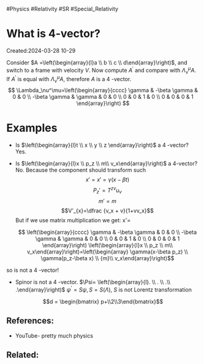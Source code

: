 #Physics #Relativity #SR #Special_Relativity

# What is 4-vector?
Created:2024-03-28 10-29

Consider $A =\left(\begin{array}{l}a \\ b \\ c \\ d\end{array}\right)$, and switch to a frame with velocity $V$. Now compute $A^{\prime}$ and compare with $\Lambda^\mu _{\nu}A$. If $A^{\prime}$ is equal with $\Lambda^\mu_{\nu} A$, therefore $A$ is a 4 -vector.
$$
\Lambda_\nu^\mu=\left(\begin{array}{cccc}
\gamma & -\beta \gamma & 0 & 0 \\
-\beta \gamma & \gamma & 0 & 0 \\
0 & 0 & 1 & 0 \\
0 & 0 & 0 & 1
\end{array}\right)
$$
# Examples 

 - Is $\left(\begin{array}{l}t \\ x \\ y \\ z \end{array}\right)$ a 4 -vector? Yes.


 - Is $\left(\begin{array}{l}x \\ p_z \\ m\\ v_x\end{array}\right)$ a 4-vector? No.
Because the component should transform such  
$$x'=x'=\gamma(x-\beta t)$$
$$P_z'=T^{z\nu}u_{\nu}$$
$$m'=m$$
$$V'_{x}=\dfrac {v_x + v}{1+vv_x}$$
  But if we use matrix multiplication we get:  x'=

   $$
\left(\begin{array}{cccc}
\gamma & -\beta \gamma & 0 & 0 \\
-\beta \gamma & \gamma & 0 & 0 \\
0 & 0 & 1 & 0 \\
0 & 0 & 0 & 1
\end{array}\right)
\left(\begin{array}{l}x \\ p_z \\ m\\ v_x\end{array}\right)=\left(\begin{array} \gamma(x-\beta p_z) \\ \gamma(p_z-\beta x) \\ {m}\\ v_x\end{array}\right)$$  
  
 so  is not a 4 -vector!

- Spinor is not a 4 -vector.  $\Psi= \left(\begin{array}{l}. \\ . \\ .\\ .\end{array}\right)$
$\psi^{\prime}=S \psi, S=S(\Lambda)$, $S$ is not Lorentz transformation



$$d = \begin{bmatrix} p+\\2\\3\end{bmatrix}$$
## References:
- YouTube- pretty much physics
## Related:



